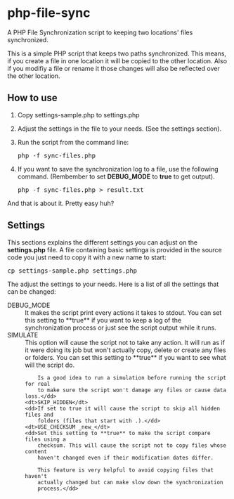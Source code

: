 php-file-sync
=============

A PHP File Synchronization script to keeping two locations' files synchronized.

This is a simple PHP script that keeps two paths synchronized. This means, if
you create a file in one location it will be copied to the other location. Also
if you modifiy a file or rename it those changes will also be reflected over the
other location.

## How to use

1. Copy settings-sample.php to settings.php
2. Adjust the settings in the file to your needs. (See the settings section).
3. Run the script from the command line:

	<pre>php -f sync-files.php</pre>

4. If you want to save the synchronization log to a file, use the following
	command. (Rembember to set **DEBUG_MODE** to **true** to get output).

	<pre>php -f sync-files.php > result.txt</pre>

And that is about it. Pretty easy huh?

## Settings

This sections explains the different settings you can adjust on the
**settings.php** file. A file containing basic settinga is provided in the
source code you just need to copy it with a new name to start:

<pre>cp settings-sample.php settings.php</pre>

The adjust the settings to your needs. Here is a list of all the settings that
can be changed:

<dl>
	<dt>DEBUG_MODE</dt>
	<dd>It makes the script print every actions it takes to stdout. You can set
		this setting to **true** if you want to keep a log of the
		synchronization process or just see the script output while it
		runs.</dd>
	<dt>SIMULATE</dt>
	<dd>This option will cause the script not to take any action. It will run
		as if it were doing its job but won't actually copy, delete or create
		any files or folders. You can set this setting to **true** if you want
		to see what will the script do.

		Is a good idea to run a simulation before running the script for real
		to make sure the script won't damage any files or cause data loss.</dd>
	<dt>SKIP_HIDDEN</dt>
	<dd>If set to true it will cause the script to skip all hidden files and
		folders (files that start with .).</dd>
	<dt>USE_CHECKSUM _new_</dt>
	<dd>Set this setting to **true** to make the script compare files using a
		checksum. This will cause the script not to copy files whose content
		haven't changed even if their modification dates differ.

		This feature is very helpful to avoid copying files that haven't
		actually changed but can make slow down the synchronization
		process.</dd>
</dl>
